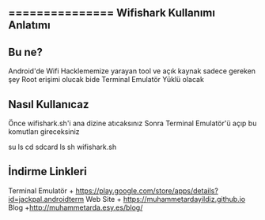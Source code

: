 
===============
Wifishark Kullanımı Anlatımı
----------


Bu ne?
----------
Android'de Wifi Hacklememize yarayan tool ve açık kaynak sadece gereken şey Root erişimi olucak bide Terminal Emulatör Yüklü olacak

Nasıl Kullanıcaz
-------
Önce wifishark.sh'i ana dizine atıcaksınız 
Sonra Terminal Emulatör'ü açıp bu komutları gireceksiniz

su
ls
cd sdcard
ls
sh wifishark.sh


İndirme Linkleri
--------
Terminal Emulatör + https://play.google.com/store/apps/details?id=jackpal.androidterm
Web Site + https://muhammetardayildiz.github.io
Blog +http://muhammetarda.esy.es/blog/

